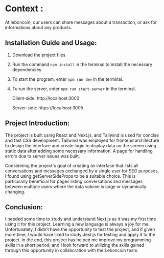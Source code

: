 # Context :

At leboncoin, our users can share messages about a transaction, or ask for informations about any products.

## Installation Guide and Usage:
1. Download the project files.
2. Run the command `npm install` in the terminal to install the necessary dependencies.
3. To start the program, enter `npm run dev` in the terminal.
4. To run the server, enter `npm run start-server` in the terminal.

   Client-side: http://localhost:3000
   
   Server-side: https://localhost:3005

## Project Introduction:
The project is built using React and Next.js, and Tailwind is used for concise and fast CSS development. Tailwind was employed for frontend architecture to design the interface and create logic to display data on the screen using static data after adding some necessary information. A page for handling errors due to server issues was built.

Considering the project's goal of creating an interface that lists all conversations and messages exchanged by a single user for SEO purposes, I found using getServerSideProps to be a suitable choice. This is particularly beneficial for pages listing conversations and messages between multiple users where the data volume is large or dynamically changing.

## Conclusion:
I needed some time to study and understand Next.js as it was my first time using it for this project. Learning a new language is always a joy for me. Unfortunately, I didn't have the opportunity to test the project, and if given more time, I would have liked to study Jest.js for testing and apply it to the project. In the end, this project has helped me improve my programming skills in a short period, and I look forward to utilizing the skills gained through this opportunity in collaboration with the Leboncoin team.